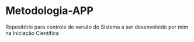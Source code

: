 # Metodologia-APP
Repositório para controle de versão do Sistema a ser desenvolvido por mim na Iniciação Científica
